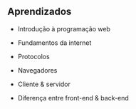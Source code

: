 ## Aprendizados

- Introdução à programação web

- Fundamentos da internet

- Protocolos

- Navegadores

- Cliente & servidor

- Diferença entre front-end & back-end
